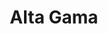 ---
title: "Alta Gama"
url: /ciudad-autonoma-de-buenos-aires/alta-gama/
shop: piezas de automóviles
---